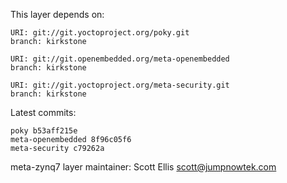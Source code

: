 This layer depends on:

    URI: git://git.yoctoproject.org/poky.git
    branch: kirkstone

    URI: git://git.openembedded.org/meta-openembedded
    branch: kirkstone

    URI: git://git.yoctoproject.org/meta-security.git
    branch: kirkstone

Latest commits:

    poky b53aff215e
    meta-openembedded 8f96c05f6
    meta-security c79262a

meta-zynq7 layer maintainer: Scott Ellis <scott@jumpnowtek.com>

